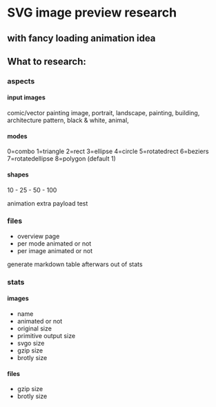 # SVG image preview research
## with fancy loading animation idea

## What to research:

### aspects

#### input images
comic/vector painting image, portrait, landscape, painting, building, architecture pattern, black & white, animal,

#### modes
0=combo 1=triangle 2=rect 3=ellipse 4=circle 5=rotatedrect 6=beziers 7=rotatedellipse 8=polygon (default 1)

#### shapes
10 - 25 - 50 - 100

animation extra payload test

### files

* overview page
* per mode animated or not
* per image animated or not

generate markdown table afterwars out of stats

### stats

#### images
 * name
 * animated or not
 * original size
 * primitive output size
 * svgo size
 * gzip size
 * brotly size

#### files
 * gzip size
 * brotly size
